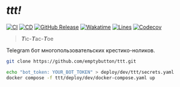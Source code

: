 # ***ttt!*** 
[![CI](https://github.com/emptybutton/ttt/actions/workflows/ci.yml/badge.svg)](https://github.com/emptybutton/ttt/actions?query=workflow%3ACI)
[![CD](https://github.com/emptybutton/ttt/actions/workflows/cd.yml/badge.svg)](https://github.com/emptybutton/ttt/actions/workflows/cd.yaml)
[![GitHub Release](https://img.shields.io/github/v/release/emptybutton/ttt?style=flat&logo=github&labelColor=%23282e33&color=%237c73ff)](https://github.com/emptybutton/ttt/releases)
[![Wakatime](https://wakatime.com/badge/user/0d3b7ff5-0547-4323-a43e-2a7308d973a0/project/f29e824e-5b14-420d-9f12-24f078225e48.svg)](https://wakatime.com/badge/user/0d3b7ff5-0547-4323-a43e-2a7308d973a0/project/f29e824e-5b14-420d-9f12-24f078225e48)
[![Lines](https://img.shields.io/endpoint?url=https%3A%2F%2Fghloc.vercel.app%2Fapi%2Femptybutton%2Fttt%2Fbadge%3Ffilter%3D.py&logo=python&label=lines&color=blue)](https://github.com/search?q=repo%3Aemptybutton%2ttt+language%3APython+&type=code)
[![Codecov](https://codecov.io/gh/emptybutton/ttt/graph/badge.svg?token=S5N9YYOZ4D)](https://codecov.io/gh/emptybutton/ttt)

> ***T***ic-***T***ac-***T***oe

Telegram бот многопользовательских крестико-ноликов.

```bash
git clone https://github.com/emptybutton/ttt.git

echo "bot_token: YOUR_BOT_TOKEN" > deploy/dev/ttt/secrets.yaml
docker compose -f ttt/deploy/dev/docker-compose.yaml up
```
